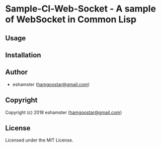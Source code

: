 # Sample-Cl-Web-Socket - A sample of WebSocket in Common Lisp

## Usage

## Installation

## Author

* eshamster (hamgoostar@gmail.com)

## Copyright

Copyright (c) 2018 eshamster (hamgoostar@gmail.com)

## License

Licensed under the MIT License.
